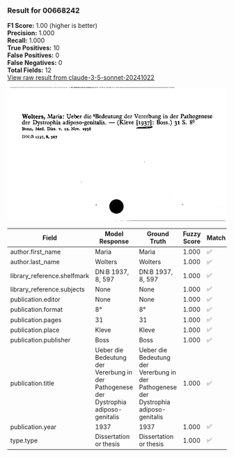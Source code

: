 ### Result for 00668242
**F1 Score:** 1.00 (higher is better)<br>**Precision:** 1.000<br>**Recall:** 1.000<br>**True Positives:** 10<br>**False Positives:** 0<br>**False Negatives:** 0<br>**Total Fields:** 12<br>[View raw result from claude-3-5-sonnet-20241022](https://github.com/RISE-UNIBAS/humanities_data_benchmark/blob/main/results/2025-10-01/T0143/request_T0143_00668242.json)

<img src="https://github.com/RISE-UNIBAS/humanities_data_benchmark/blob/main/benchmarks/zettelkatalog/images/00668242.jpg?raw=true" alt="00668242" width="600px">

| Field | Model Response | Ground Truth | Fuzzy Score | Match |
|-------|----------------|--------------|-------------|-------|
| author.first_name | Maria | Maria | 1.000 | ✅ |
| author.last_name | Wolters | Wolters | 1.000 | ✅ |
| library_reference.shelfmark | DN:B 1937, 8, 597 | DN:B 1937, 8, 597 | 1.000 | ✅ |
| library_reference.subjects | None | None | 1.000 | ✅ |
| publication.editor | None | None | 1.000 | ✅ |
| publication.format | 8° | 8° | 1.000 | ✅ |
| publication.pages | 31 | 31 | 1.000 | ✅ |
| publication.place | Kleve | Kleve | 1.000 | ✅ |
| publication.publisher | Boss | Boss | 1.000 | ✅ |
| publication.title | Ueber die Bedeutung der Vererbung in der Pathogenese der Dystrophia adiposo-genitalis | Ueber die Bedeutung der Vererbung in der Pathogenese der Dystrophia adiposo-genitalis | 1.000 | ✅ |
| publication.year | 1937 | 1937 | 1.000 | ✅ |
| type.type | Dissertation or thesis | Dissertation or thesis | 1.000 | ✅ |
